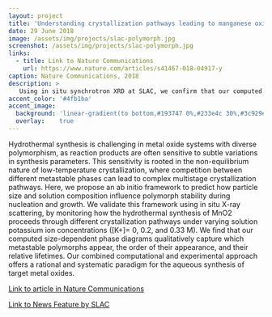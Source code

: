 ```yaml
---
layout: project
title: 'Understanding crystallization pathways leading to manganese oxide polymorph formation'
date: 29 June 2018
image: /assets/img/projects/slac-polymorph.jpg
screenshot: /assets/img/projects/slac-polymorph.jpg
links:
  - title: Link to Nature Communications
    url: https://www.nature.com/articles/s41467-018-04917-y
caption: Nature Communications, 2018
description: >
   Using in situ synchrotron XRD at SLAC, we confirm that our computed size-dependent phase diagrams qualitatively capture which metastable MnO2 polymorphs appear, the order of their appearance, and their relative lifetimes. 
accent_color: '#4fb1ba'
accent_image:
  background: 'linear-gradient(to bottom,#193747 0%,#233e4c 30%,#3c929e 50%,#d5d5d4 70%,#cdccc8 100%)'
  overlay:    true
---
```


Hydrothermal synthesis is challenging in metal oxide systems with diverse polymorphism, as reaction products are often sensitive to subtle variations in synthesis parameters. This sensitivity is rooted in the non-equilibrium nature of low-temperature crystallization, where competition between different metastable phases can lead to complex multistage crystallization pathways. Here, we propose an ab initio framework to predict how particle size and solution composition influence polymorph stability during nucleation and growth. We validate this framework using in situ X-ray scattering, by monitoring how the hydrothermal synthesis of MnO2 proceeds through different crystallization pathways under varying solution potassium ion concentrations ([K+]= 0, 0.2, and 0.33 M). We find that our computed size-dependent phase diagrams qualitatively capture which metastable polymorphs appear, the order of their appearance, and their relative lifetimes. Our combined computational and experimental approach offers a rational and systematic paradigm for the aqueous synthesis of target metal oxides.

[Link to article in Nature Communications](https://www.nature.com/articles/s41467-018-04917-y)

[Link to News Feature by SLAC](https://www6.slac.stanford.edu/news/2018-07-02-x-ray-experiment-confirms-theoretical-model-making-new-materials.aspx)
